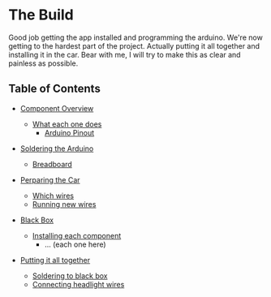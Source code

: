 # The Build

Good job getting the app installed and programming the arduino. We're now getting to the hardest part of the project. Actually putting it all together and installing it in the car. Bear with me, I will try to make this as clear and painless as possible.

## Table of Contents
- [Component Overview]()
  - [What each one does]()
    - [Arduino Pinout]()
- [Soldering the Arduino]()
  - [Breadboard]()

- [Perparing the Car]()
  - [Which wires]()
  - [Running new wires]()
  
- [Black Box]()
  - [Installing each component]()
    - ... (each one here)

- [Putting it all together]()
  - [Soldering to black box]()
  - [Connecting headlight wires]()
